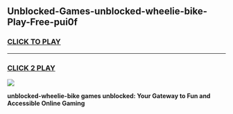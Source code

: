 
## Unblocked-Games-unblocked-wheelie-bike-Play-Free-pui0f
<h3>
<a href="https://premium76.site?title=unblocked-wheelie-bike&ref=23A">CLICK TO PLAY</a></h3>
<hr>

<h3>
<a href="https://premium76.site?title=unblocked-wheelie-bike&ref=23A">CLICK 2 PLAY</a>
  
</h3>

<a href="https://premium76.site?title=unblocked-wheelie-bike&ref=23A"><img src="https://clearcache.store/games.png"></a>


**unblocked-wheelie-bike games unblocked: Your Gateway to Fun and Accessible Online Gaming**
